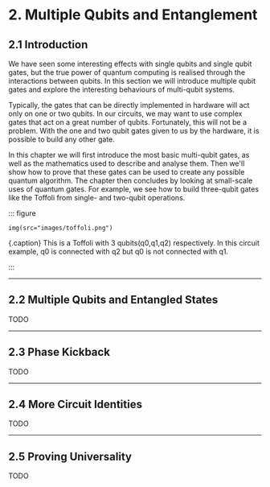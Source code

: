 # 2. Multiple Qubits and Entanglement

## 2.1 Introduction

We have seen some interesting effects with single qubits and single qubit gates, but the true power
of quantum computing is realised through the interactions between qubits. In this section we will
introduce multiple qubit gates and explore the interesting behaviours of multi-qubit systems.

Typically, the gates that can be directly implemented in hardware will act only on one or two
qubits. In our circuits, we may want to use complex gates that act on a great number of qubits.
Fortunately, this will not be a problem. With the one and two qubit gates given to us by the
hardware, it is possible to build any other gate.

In this chapter we will first introduce the most basic multi-qubit gates, as well as the mathematics
used to describe and analyse them. Then we'll show how to prove that these gates can be used to
create any possible quantum algorithm. The chapter then concludes by looking at small-scale uses of
quantum gates. For example, we see how to build three-qubit gates like the Toffoli from single- and
two-qubit operations.

::: figure

    img(src="images/toffoli.png")

{.caption} This is a Toffoli with 3 qubits(q0,q1,q2) respectively. In this circuit example, q0 is
connected with q2 but q0 is not connected with q1.

:::


----------------------------------------------------------------------------------------------------


## 2.2 Multiple Qubits and Entangled States

TODO


----------------------------------------------------------------------------------------------------


## 2.3 Phase Kickback

TODO


----------------------------------------------------------------------------------------------------


## 2.4 More Circuit Identities

TODO


----------------------------------------------------------------------------------------------------


## 2.5 Proving Universality

TODO

